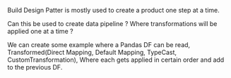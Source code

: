 Build Design Patter is mostly used to create a product one 
step at a time.

Can this be used to create data pipeline ? Where 
transformations will be applied one at a time ?

We can create some example where a Pandas DF can be read, 
Transformed(Direct Mapping, Default Mapping, TypeCast, 
CustomTransformation), Where each gets applied in certain 
order and add to the previous DF.